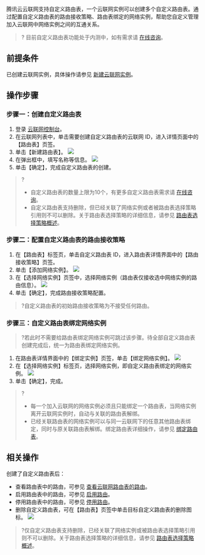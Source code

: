 腾讯云云联网支持自定义路由表，一个云联网实例可以创建多个自定义路由表。通过配置自定义路由表的路由接收策略、路由表绑定的网络实例，帮助您自定义管理加入云联网中网络实例之间的互通关系。
>? 目前自定义路由表功能处于内测中，如有需求请 [在线咨询](https://cloud.tencent.com/online-service?from=sales&source=PRESALE)。


## 前提条件
已创建云联网实例，具体操作请参见 [新建云联网实例](https://cloud.tencent.com/document/product/877/18752)。

## 操作步骤

### 步骤一：创建自定义路由表
1. 登录 [云联网控制台](https://console.cloud.tencent.com/vpc/ccn)。
2. 在云联网列表中，单击需要创建自定义路由表的云联网 ID，进入详情页面中的【路由表】页签。 
3. 单击【新建路由表】。
![](https://main.qcloudimg.com/raw/e9f655ce681f7367b988bddfe0100bda.png)
4. 在弹出框中，填写名称等信息。
![](https://main.qcloudimg.com/raw/e51246e1943a7e7248d8c9743f2e650d.png)
5. 单击【确定】，完成自定义路由表的创建。
>?
>- 自定义路由表的数量上限为10个，有更多自定义路由表需求请 [在线咨询](https://cloud.tencent.com/online-service?from=sales&source=PRESALE)。
>- 自定义路由表支持删除，但已经关联了网络实例或者被路由表选择策略引用则不可以删除。关于路由表选择策略的详细信息，请参见 [路由表选择策略概述](https://cloud.tencent.com/document/product/877/57563)。

### 步骤二：配置自定义路由表的路由接收策略
1. 在【路由表】标签页，单击自定义路由表 ID，进入路由表详情界面中的【路由接收策略】页签。
2. 单击【添加网络实例】。
![](https://main.qcloudimg.com/raw/2e54de470f6ad5bf734fb30743092d1b.png)
3. 在【选择网络实例】页签中，选择网络实例（路由表仅接收选中网络实例的路由信息）。
![](https://main.qcloudimg.com/raw/2328ee03fe02bf5936cf303178b3018d.png)
4. 单击【确定】，完成路由接收策略配置。
>?自定义路由表的初始路由接收策略为不接受任何路由。
>

### 步骤三：自定义路由表绑定网络实例
>?若此时不需要给路由表绑定网络实例可跳过该步骤。待全部自定义路由表创建完成后，统一为路由表绑定网络实例。
>
1. 在路由表详情界面中的【绑定实例】页签，单击【绑定网络实例】。
![](https://main.qcloudimg.com/raw/8bcc211c43bb159f8897b6537a0e4816.png)
2. 在【选择网络实例】标签页，选择网络实例，即自定义路由表绑定的网络实例。
![](https://main.qcloudimg.com/raw/dc1d14934fc31b48add6e4d126d1813d.png)
3. 单击【确定】，完成。
>?
>- 每一个加入云联网的网络实例必须且只能绑定一个路由表，当网络实例离开云联网实例时，自动与关联的路由表解绑。
>- 已经关联路由表的网络实例可以与同一云联网下的任意其他路由表绑定，同时与原关联路由表解绑。绑定路由表详细操作，请参见 [绑定路由表](https://cloud.tencent.com/document/product/877/58541)。
>

## 相关操作
创建了自定义路由表后：
- 查看路由表中的路由，可参见 [查看云联网路由表的路由](https://cloud.tencent.com/document/product/877/18756)。
- 启用路由表中的路由，可参见 [启用路由](https://cloud.tencent.com/document/product/877/18750)。
- 停用路由表中的路由，可参见 [停用路由](https://cloud.tencent.com/document/product/877/18746)。
- 删除自定义路由表，可在【路由表】页签中单击目标自定义路由表的删除图标。
![](https://main.qcloudimg.com/raw/cb94af4ee6e5d0be8916e9db0398f66c.png)
>?仅自定义路由表支持删除，已经关联了网络实例或被路由表选择策略引用则不可以删除。关于路由表选择策略的详细信息，请参见 [路由表选择策略概述](https://cloud.tencent.com/document/product/877/57563)。
>

